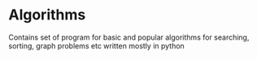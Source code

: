 Algorithms
==========

Contains set of program for basic and popular algorithms for searching, sorting, graph problems etc written mostly in python
